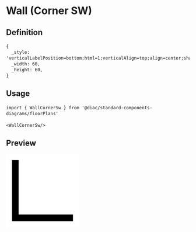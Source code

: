 # Wall (Corner SW)

## Definition

```
{
  _style: 'verticalLabelPosition=bottom;html=1;verticalAlign=top;align=center;shape=mxgraph.floorplan.wallCorner;fillColor=strokeColor;direction=north',
  _width: 60,
  _height: 60,
}
```

## Usage

```
import { WallCornerSw } from '@diac/standard-components-diagrams/floorPlans'

<WallCornerSw/>
```

## Preview

<img src="./wall-corner-sw.png" width="200"/>
